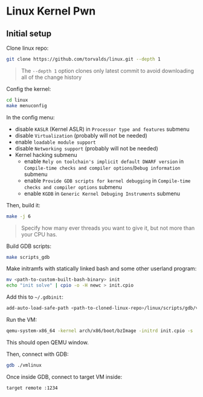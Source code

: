 # Linux Kernel Pwn

## Initial setup

Clone linux repo:

```sh
git clone https://github.com/torvalds/linux.git --depth 1
```

> The `--depth 1` option clones only latest commit to avoid downloading all of the change history

Config the kernel:

```sh
cd linux
make menuconfig
```

In the config menu:
- disable `KASLR` (Kernel ASLR) in `Processor type and features` submenu
- disable `Virtualization` (probably will not be needed)
- enable `loadable module support`
- disable `Networking support` (probably will not be needed)
- Kernel hacking submenu
    - enable `Rely on toolchain's implicit default DWARF version` in `Compile-time checks and compiler options`/`Debug information` submenu
    - enable `Provide GDB scripts for kernel debugging` in `Compile-time checks and compiler options` submenu
    - enable `KGDB` in `Generic Kernel Debuging Instruments` submenu

Then, build it:

```sh
make -j 6
```

> Specify how many ever threads you want to give it, but not more than your CPU has.

Build GDB scripts:

```sh
make scripts_gdb
```

Make initramfs with statically linked bash and some other userland program:

```sh
mv <path-to-custom-built-bash-binary> init
echo "init solve" | cpio -o -H newc > init.cpio
```

Add this to `~/.gdbinit`:

```sh
add-auto-load-safe-path <path-to-cloned-linux-repo>/linux/scripts/gdb/vmlinux-gdb.py
```

Run the VM:

```sh
qemu-system-x86_64 -kernel arch/x86/boot/bzImage -initrd init.cpio -s
```

This should open QEMU window.

Then, connect with GDB:

```sh
gdb ./vmlinux
```

Once inside GDB, connect to target VM inside:

```sh
target remote :1234
```
